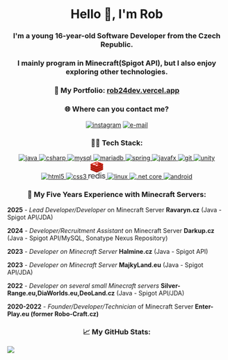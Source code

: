 <h1 align="center">Hello 👋, I'm Rob</h1>
<h3 align="center">I'm a young 16-year-old Software Developer from the Czech Republic.</h3>
<h3 align="center">I mainly program in Minecraft(Spigot API), but I also enjoy exploring other technologies.</h3>
<h3 align="center">💫 My Portfolio: <a href="https://rob24dev.vercel.app/" target="_blank" rel="noreferrer">rob24dev.vercel.app</a>
<h3 align="center">🌐 Where can you contact me?</h3>
<p align="center">
<a href="https://www.instagram.com/_darvas.robert_/" target="blank"><img align="center" src="https://raw.githubusercontent.com/rahuldkjain/github-profile-readme-generator/master/src/images/icons/Social/instagram.svg" alt="instagram" height="50" width="40" /></a>
<a href="mailto:darvasrobert65@gmail.com" target="blank"><img align="center" src="https://github.com/user-attachments/assets/ccd04eed-784d-418a-95df-d1bf52789923" alt="e-mail" height="50" width="40" /></a>
</p>

<h3 align="center">🧑‍💻 Tech Stack:</h3>

<p align="center">
  <a href="https://www.java.com" target="_blank" rel="noreferrer">
    <img src="https://cdn.jsdelivr.net/gh/devicons/devicon/icons/java/java-original.svg" alt="java" width="40" height="40"/>
  </a>
  <a href="https://www.w3schools.com/cs/" target="_blank" rel="noreferrer">
    <img src="https://cdn.jsdelivr.net/gh/devicons/devicon/icons/csharp/csharp-original.svg" alt="csharp" width="40" height="40"/>
  </a>
  <a href="https://www.mysql.com/" target="_blank" rel="noreferrer">
    <img src="https://cdn.jsdelivr.net/gh/devicons/devicon/icons/mysql/mysql-original.svg" alt="mysql" width="40" height="40"/>
  </a>
  <a href="https://mariadb.org/" target="_blank" rel="noreferrer">
    <img src="https://cdn.jsdelivr.net/gh/devicons/devicon/icons/mariadb/mariadb-original.svg" alt="mariadb" width="40" height="40"/>
  </a>
  <a href="https://spring.io/" target="_blank" rel="noreferrer">
    <img src="https://cdn.jsdelivr.net/gh/devicons/devicon/icons/spring/spring-original.svg" alt="spring" width="40" height="40"/>
  </a>
  <a href="https://openjfx.io/" target="_blank" rel="noreferrer">
    <img src="https://github.com/user-attachments/assets/a87de8ee-7194-4839-a186-4b6e340cb372" alt="javafx" width="40" height="40"/>
  </a>
  <a href="https://git-scm.com/" target="_blank" rel="noreferrer">
    <img src="https://cdn.jsdelivr.net/gh/devicons/devicon/icons/git/git-original.svg" alt="git" width="40" height="40"/>
  </a>
  <a href="https://unity.com/" target="_blank" rel="noreferrer">
    <img src="https://cdn.jsdelivr.net/gh/devicons/devicon/icons/unity/unity-original.svg" alt="unity" width="40" height="40"/>
  </a>
  <a href="https://www.w3.org/html/" target="_blank" rel="noreferrer">
    <img src="https://cdn.jsdelivr.net/gh/devicons/devicon/icons/html5/html5-original.svg" alt="html5" width="40" height="40"/>
  </a>
  <a href="https://www.w3schools.com/css/" target="_blank" rel="noreferrer">
    <img src="https://cdn.jsdelivr.net/gh/devicons/devicon/icons/css3/css3-original.svg" alt="css3" width="40" height="40"/>
  </a>
  <a href="https://redis.io" target="_blank" rel="noreferrer">
    <img src="https://raw.githubusercontent.com/devicons/devicon/master/icons/redis/redis-original-wordmark.svg" alt="redis" width="40" height="40"/>
  </a>
  <a href="https://www.linux.org/" target="_blank" rel="noreferrer">
    <img src="https://github.com/user-attachments/assets/db12bb28-3508-42e3-9702-5eb42d2e5353" alt="linux" width="40" height="40"/>
  </a>
  <a href="https://dotnet.microsoft.com/en-us/" target="_blank" rel="noreferrer">
    <img src="https://github.com/user-attachments/assets/eaa4369f-9bf2-443b-b572-768a3acbdb45" alt=".net core" width="40" height="40"/>
  </a>
  <a href="https://developer.android.com" target="_blank" rel="noreferrer">
    <img src="https://cdn.jsdelivr.net/gh/devicons/devicon/icons/android/android-original.svg" alt="android" width="40" height="40"/>
  </a>
</p>

<h3 align="center">💫 My Five Years Experience with Minecraft Servers:</h3>

<b>2025</b> - <i>Lead Developer/Developer</i> on Minecraft Server <b href="https://ravaryn.cz/">Ravaryn.cz</b> (Java - Spigot API/JDA)

<b>2024</b> - <i>Developer/Recruitment Assistant</i> on Minecraft Server <b href="https://darkup.cz/">Darkup.cz</b> (Java - Spigot API/MySQL, Sonatype Nexus Repository)

<b>2023</b> - <i>Developer on Minecraft Server</i> <b href="https://halmine.cz/">Halmine.cz</b> (Java - Spigot API)

<b>2023</b> - <i>Developer on Minecraft Server</i> <b>MajkyLand.eu</b> (Java - Spigot API/JDA)

<b>2022</b> - <i>Developer on several small Minecraft servers</i> <b>Silver-Range.eu,DiaWorlds.eu,DeoLand.cz</b> (Java - Spigot API/JDA)

<b>2020-2022</b> - <i>Founder/Developer/Technician</i> of Minecraft Server <b>Enter-Play.eu (former Robo-Craft.cz)</b>

<h3 align="center">📈 My GitHub Stats:</h3>

![](https://github-readme-stats.vercel.app/api/top-langs/?username=Rob24Dev&hide_border=false&include_all_commits=false&count_private=false&layout=compact)
